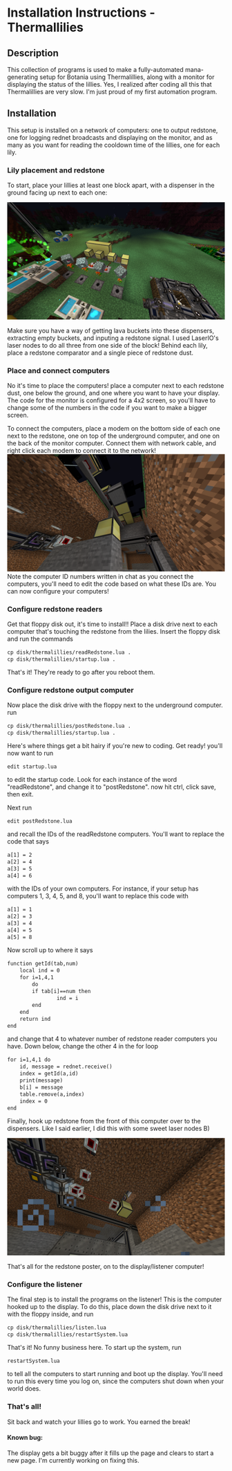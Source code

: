 # Installation Instructions - Thermallilies

## Description
This collection of programs is used to make a fully-automated mana-generating setup for Botania using Thermalillies, along with a monitor for displaying the status of the lillies. Yes, I realized after coding all this that Thermalillies are very slow. I'm just proud of my first automation program.

## Installation
This setup is installed on a network of computers: one to output redstone, one for logging rednet broadcasts and displaying on the monitor, and as many as you want for reading the cooldown time of the lillies, one for each lily.


### Lily placement and redstone

To start, place your lillies at least one block apart, with a dispenser in the ground facing up next to each one:

![image](./README-assets/lily-placement.png)

Make sure you have a way of getting lava buckets into these dispensers, extracting empty buckets, and inputing a redstone signal. I used LaserIO's laser nodes to do all three from one side of the block! Behind each lily, place a redstone comparator and a single piece of redstone dust.
### Place and connect computers
No it's time to place the computers! place a computer next to each redstone dust, one below the ground, and one where you want to have your display. The code for the monitor is configured for a 4x2 screen, so you'll have to change some of the numbers in the code if you want to make a bigger screen.

To connect the computers, place a modem on the bottom side of each one next to the redstone, one on top of the underground computer, and one on the back of the monitor computer. Connect them with network cable, and right click each modem to connect it to the network! 
![image](./README-assets/modem-wiring.png)
Note the computer ID numbers written in chat as you connect the computers, you'll need to edit the code based on what these IDs are. You can now configure your computers!

### Configure redstone readers

Get that floppy disk out, it's time to install!! Place a disk drive next to each computer that's touching the redstone from the lilies. Insert the floppy disk and run the commands

    cp disk/thermalillies/readRedstone.lua .
    cp disk/thermalillies/startup.lua .

That's it! They're ready to go after you reboot them.

### Configure redstone output computer
Now place the disk drive with the floppy next to the underground computer. run

    cp disk/thermalillies/postRedstone.lua .
    cp disk/thermalillies/startup.lua .

Here's where things get a bit hairy if you're new to coding. Get ready! you'll now want to run

    edit startup.lua

to edit the startup code. Look for each instance of the word "readRedstone", and change it to "postRedstone".
now hit ctrl, click save, then exit.

Next run

    edit postRedstone.lua

and recall the IDs of the readRedstone computers. You'll want to replace the code that says

    a[1] = 2
    a[2] = 4
    a[3] = 5
    a[4] = 6

with the IDs of your own computers. For instance, if your setup has computers 1, 3, 4, 5, and 8, you'll want to replace this code with

    a[1] = 1
    a[2] = 3
    a[3] = 4
    a[4] = 5
    a[5] = 8

Now scroll up to where it says

    function getId(tab,num)
        local ind = 0
        for i=1,4,1
            do
            if tab[i]==num then
                    ind = i
            end
        end
        return ind
    end

and change that 4 to whatever number of redstone reader computers you have. Down below, change the other 4 in the for loop

    for i=1,4,1 do
        id, message = rednet.receive()
        index = getId(a,id)
        print(message)
        b[i] = message
        table.remove(a,index)
        index = 0
    end

Finally, hook up redstone from the front of this computer over to the dispensers. Like I said earlier, I did this with some sweet laser nodes B)

![image](./README-assets/output-redstone.png)

That's all for the redstone poster, on to the display/listener computer!

### Configure the listener

The final step is to install the programs on the listener! This is the computer hooked up to the display. To do this, place down the disk drive next to it with the floppy inside, and run

    cp disk/thermalillies/listen.lua
    cp disk/thermalillies/restartSystem.lua

That's it! No funny business here. To start up the system, run

    restartSystem.lua

to tell all the computers to start running and boot up the display. You'll need to run this every time you log on, since the computers shut down when your world does.

### That's all!
Sit back and watch your lillies go to work. You earned the break! 



#### Known bug:
The display gets a bit buggy after it fills up the page and clears to start a new page. I'm currently working on fixing this.